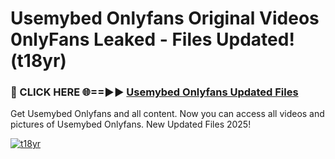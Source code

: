 # Usemybed Onlyfans Original Videos 0nlyFans Leaked - Files Updated! (t18yr)

<h3>🔴 CLICK HERE 🌐==►► <a href="https://tinyurl.com/2m67pmp6" rel="nofollow">Usemybed Onlyfans Updated Files</a></h3>

Get Usemybed Onlyfans and all content. Now you can access all videos and pictures of Usemybed Onlyfans. New Updated Files 2025!

[![t18yr](https://i.imgur.com/H4QAA4z.gif)](https://tinyurl.com/2m67pmp6)